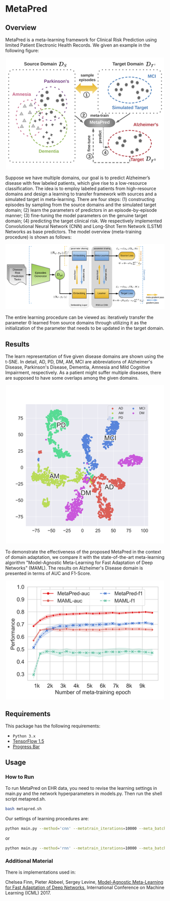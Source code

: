 # MetaPred

## Overview

MetaPred is a meta-learning framework for  Clinical Risk Prediction using limited Patient Electronic Health Records. We given an example in the following figure:

<p align="center"><img src="figures/task-design.png" alt=" Illustration of the proposed learning procedure" width="500"></p>

Suppose we have multiple domains, our goal is to predict Alzheimer’s disease with few labeled patients, which give rise to a low-resource classification. The idea is to employ labeled patients from high-resource domains and design a learning to transfer framework with sources and a simulated target in meta-learning. There are four steps: (1) constructing episodes by sampling from the source domains and the simulated target domain; (2) learn the parameters of predictors in an episode-by-episode manner; (3) fine-tuning the model parameters on the genuine target domain; (4) predicting the target clinical risk. We respectively implemented Convolutional Neural Network (CNN) and Long-Shot Term Network (LSTM) Networks as base predictors. The model overview (meta-training procedure) is shown as follows:

<p align="center"><img src="figures/MetaPred.png" alt="MetaPred framework overview" width="750"></p>

The entire learning procedure can be viewed as: iteratively transfer the parameter Θ learned from source domains through utilizing it as the initialization of the parameter that needs to be updated in the target domain.

## Results

The learn representation of five given disease domains are shown using the t-SNE. In detail, AD, PD, DM, AM, MCI are abbreviations of Alzheimer's Disease, Parkinson's Disease, Dementia, Amnesia and Mild Cognitive Impairment, respectively. As a patient might suffer multiple diseases, there are supposed to have some overlaps among the given domains.

<p align="center"><img src="figures/patient_vis_metapred.png" alt="Visualization of patient representation learned by MetaPred" width="500"></p>

To demonstrate the effectiveness of the proposed MetaPred in the context of domain adaptation, we compare it with the state-of-the-art meta-learning algorithm "Model-Agnostic Meta-Learning for Fast Adaptation of Deep Networks" (MAML). The results on Alzheimer's Disease domain is presented in terms of AUC and F1-Score.

<p align="center"><img src="figures/vs_maml_ad.png" alt="Performance comparison of MetaPred and MAML on the top of Alzheimer's Disease" width="500"></p>


## Requirements
This package has the following requirements:
* `Python 3.x`
* [TensorFlow 1.5](https://github.com/tensorflow/tensorflow)
* [Progress Bar](https://progressbar-2.readthedocs.io/en/latest/index.html)


## Usage
### How to Run
To run MetaPred on EHR data, you need to revise the learning settings in main.py and the network hyperparameters in models.py. Then run the shell script metapred.sh.
```bash
bash metapred.sh
```
Our settings of learning procedures are:
```bash
python main.py --method='cnn' --metatrain_iterations=10000 --meta_batch_size=32 --update_batch_size=4 --meta_lr=0.0001 --update_lr=1e-5 --num_updates=4 --n_total_batches=500000
```
or
```bash
python main.py --method='rnn' --metatrain_iterations=10000 --meta_batch_size=32 --update_batch_size=4 --meta_lr=0.0001 --update_lr=1e-5 --num_updates=4 --n_total_batches=500000
```

### Additional Material
There is implementations used in:

Chelsea Finn, Pieter Abbeel, Sergey Levine, [Model-Agnostic Meta-Learning for Fast Adaptation of Deep Networks](https://arxiv.org/abs/1703.03400), International Conference on Machine Learning (ICML) 2017.
